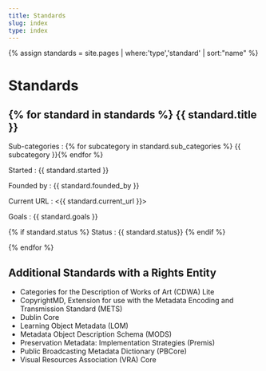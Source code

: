 ```yaml
---
title: Standards
slug: index
type: index
---
```

{% assign standards = site.pages | where:'type','standard' | sort:"name" %}

Standards
=========

{% for standard in standards %}
{{ standard.title }}
--------------------
Sub-categories
: {% for subcategory in standard.sub_categories %} {{ subcategory }}{% endfor %}

Started
: {{ standard.started }}

Founded by
: {{ standard.founded_by }}

Current URL
: <{{ standard.current_url }}>

Goals
: {{ standard.goals }}

{% if standard.status %}
Status
: {{ standard.status}}
{% endif %}

{% endfor %}


Additional Standards with a Rights Entity
-----------------------------------------

* Categories for the Description of Works of Art (CDWA) Lite
* CopyrightMD, Extension for use with the Metadata Encoding and Transmission Standard (METS)
* Dublin Core
* Learning Object Metadata (LOM)
* Metadata Object Description Schema (MODS)
* Preservation Metadata: Implementation Strategies (Premis)
* Public Broadcasting Metadata Dictionary (PBCore)
* Visual Resources Association (VRA) Core